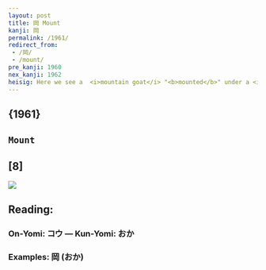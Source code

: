 ```yaml
---
layout: post
title: 岡 Mount
kanji: 岡
permalink: /1961/
redirect_from:
 - /岡/
 - /mount/
pre_kanji: 1960
nex_kanji: 1962
heisig: Here we see a  <i>mountain goat</i> "<b>mounted</b>" under a <i>glass canopy</i>. In this and the following frames, think of a particular <b>Mount</b> you know.
---
```


## {1961}

## `Mount`

## [8]

<div class="stroke"><img src="E5B2A1.png" /></div>

## Reading:

### On-Yomi: コウ &mdash; Kun-Yomi: おか

### Examples: 岡 (おか)
